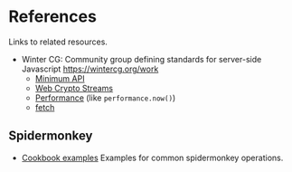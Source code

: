 # References

Links to related resources.


* Winter CG:
  Community group defining standards for server-side Javascript
  https://wintercg.org/work
  - [Minimum API](https://common-min-api.proposal.wintercg.org/)
  - [Web Crypto Streams](https://webcrypto-streams.proposal.wintercg.org/)
  - [Performance](https://github.com/wintercg/performance)
    (like `performance.now()`)
  - [fetch](https://fetch.spec.wintercg.org/)


## Spidermonkey

* [Cookbook examples](https://github.com/mozilla-spidermonkey/spidermonkey-embedding-examples)
  Examples for common spidermonkey operations.
